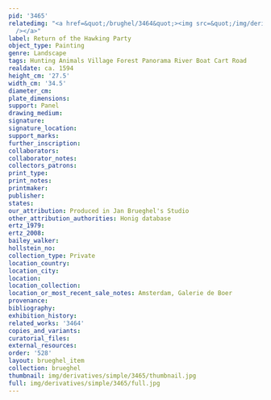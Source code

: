 ```yaml
---
pid: '3465'
relatedimg: "<a href=&quot;/brughel/3464&quot;><img src=&quot;/img/derivatives/simple/3464/thumbnail.jpg&quot;
  /></a>"
label: Return of the Hawking Party
object_type: Painting
genre: Landscape
tags: Hunting Animals Village Forest Panorama River Boat Cart Road
realdate: ca. 1594
height_cm: '27.5'
width_cm: '34.5'
diameter_cm: 
plate_dimensions: 
support: Panel
drawing_medium: 
signature: 
signature_location: 
support_marks: 
further_inscription: 
collaborators: 
collaborator_notes: 
collectors_patrons: 
print_type: 
print_notes: 
printmaker: 
publisher: 
states: 
our_attribution: Produced in Jan Brueghel's Studio
other_attribution_authorities: Honig database
ertz_1979: 
ertz_2008: 
bailey_walker: 
hollstein_no: 
collection_type: Private
location_country: 
location_city: 
location: 
location_collection: 
location_or_most_recent_sale_notes: Amsterdam, Galerie de Boer
provenance: 
bibliography: 
exhibition_history: 
related_works: '3464'
copies_and_variants: 
curatorial_files: 
external_resources: 
order: '528'
layout: brueghel_item
collection: brueghel
thumbnail: img/derivatives/simple/3465/thumbnail.jpg
full: img/derivatives/simple/3465/full.jpg
---
```

